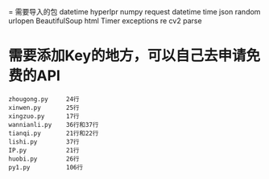 =
需要导入的包
datetime
hyperlpr
numpy
request
datetime
time
json
random
urlopen
BeautifulSoup
html
Timer
exceptions
re
cv2
parse


需要添加Key的地方，可以自己去申请免费的API
=
	zhougong.py     24行
	xinwen.py       25行
	xingzuo.py      17行
	wannianli.py    36行和37行
	tianqi.py       21行和22行
	lishi.py        37行
	IP.py           21行
	huobi.py        26行
	py1.py          106行